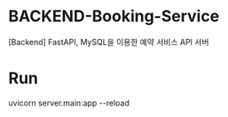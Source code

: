 # BACKEND-Booking-Service
[Backend] FastAPI, MySQL을 이용한 예약 서비스 API 서버

# Run
uvicorn server.main:app --reload